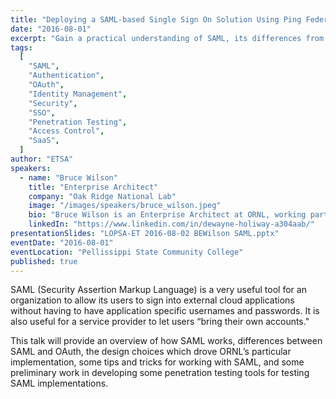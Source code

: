 ```yaml
---
title: "Deploying a SAML-based Single Sign On Solution Using Ping Federate"
date: "2016-08-01"
excerpt: "Gain a practical understanding of SAML, its differences from OAuth, and how ORNL implemented and tested it to enable secure, seamless authentication."
tags:
  [
    "SAML",
    "Authentication",
    "OAuth",
    "Identity Management",
    "Security",
    "SSO",
    "Penetration Testing",
    "Access Control",
    "SaaS",
  ]
author: "ETSA"
speakers:
  - name: "Bruce Wilson"
    title: "Enterprise Architect"
    company: "Oak Ridge National Lab"
    image: "/images/speakers/bruce_wilson.jpeg"
    bio: "Bruce Wilson is an Enterprise Architect at ORNL, working particularly on authentication, authorization, remote access, and mobility.  He is a chemist by original training, and he spent 18 years in the chemical industry, working for Eastman Chemical Company, Dow Corning, and the Dow Chemical Company.  Much of that work was very data-intensive, particularly the work on high throughput methods in material sciences.  He migrated from writing tools to help get his own work done to making those tools available to others, to taking on more of an IT role in enabling scientists to do science."
    linkedIn: "https://www.linkedin.com/in/dewayne-holiway-a304aab/"
presentationSlides: "LOPSA-ET 2016-08-02 BEWilson SAML.pptx"
eventDate: "2016-08-01"
eventLocation: "Pellissippi State Community College"
published: true
---
```


SAML (Security Assertion Markup Language) is a very useful tool for an organization to allow its users to sign into external cloud applications without having to have application specific usernames and passwords. It is also useful for a service provider to let users “bring their own accounts."

This talk will provide an overview of how SAML works, differences between SAML and OAuth, the design choices which drove ORNL’s particular implementation, some tips and tricks for working with SAML, and some preliminary work in developing some penetration testing tools for testing SAML implementations.
